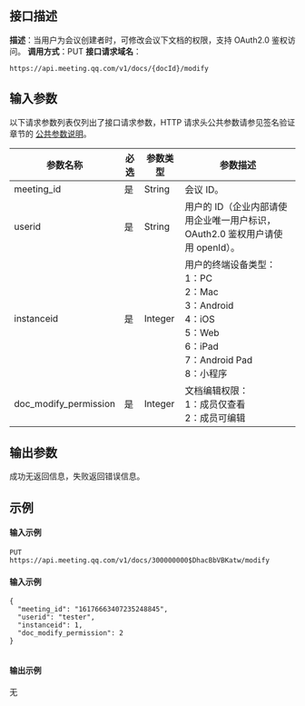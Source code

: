 ## 接口描述
**描述**：当用户为会议创建者时，可修改会议下文档的权限，支持 OAuth2.0 鉴权访问。
**调用方式**：PUT
**接口请求域名**：
```Plaintext
https://api.meeting.qq.com/v1/docs/{docId}/modify
```




## 输入参数

以下请求参数列表仅列出了接口请求参数，HTTP 请求头公共参数请参见签名验证章节的 [公共参数说明](https://cloud.tencent.com/document/product/1095/42413#.E5.85.AC.E5.85.B1.E5.8F.82.E6.95.B0)。

| 参数名称              | 必选 | 参数类型 | 参数描述                                                     |
| --------------------- | ---- | -------- | ------------------------------------------------------------ |
| meeting_id            | 是   | String   | 会议 ID。                                                    |
| userid                | 是   | String   | 用户的 ID（企业内部请使用企业唯一用户标识，OAuth2.0 鉴权用户请使用 openId）。 |
| instanceid            | 是   | Integer  | 用户的终端设备类型：<br/>1：PC <br/>2：Mac<br/>3：Android <br/>4：iOS <br/>5：Web <br/>6：iPad <br/>7：Android Pad <br/>8：小程序 |
| doc_modify_permission | 是   | Integer  | 文档编辑权限：<br/>1：成员仅查看<br/>2：成员可编辑             |


## 输出参数

成功无返回信息，失败返回错误信息。



## 示例

#### 输入示例
```plaintext
PUT
https://api.meeting.qq.com/v1/docs/300000000$DhacBbVBKatw/modify
```



#### 输入示例

```plaintext
{
  "meeting_id": "16176663407235248845",
  "userid": "tester",
  "instanceid": 1,
  "doc_modify_permission": 2
}


```


#### 输出示例
无
